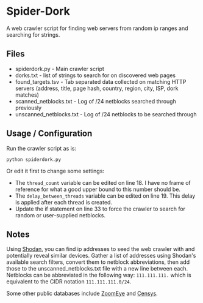 # Spider-Dork
A web crawler script for finding web servers from random ip ranges and searching for strings.

## Files
- spiderdork.py - Main crawler script
- dorks.txt - list of strings to search for on discovered web pages
- found_targets.tsv - Tab separated data collected on matching HTTP servers (address, title, page hash, country, region, city, ISP, dork matches)
- scanned_netblocks.txt - Log of /24 netblocks searched through previously
- unscanned_netblocks.txt - Log of /24 netblocks to be searched through


## Usage / Configuration
Run the crawler script as is:

`python spiderdork.py`

Or edit it first to change some settings:
- The `thread_count` variable can be edited on line 18. I have no frame of reference for what a good upper bound to this number should be.
- The `delay_between_threads` variable can be edited on line 19. This delay is applied after each thread is created.
- Update the if statement on line 33 to force the crawler to search for random or user-supplied netblocks.


## Notes
Using [Shodan](https://www.shodan.io), you can find ip addresses to seed the web crawler with and potentially reveal similar devices. Gather a list of addresses using Shodan's available search filters, convert them to netblock abbreviations, then add those to the unscanned_netblocks.txt file with a new line between each. Netblocks can be abbreviated in the following way: `111.111.111.` which is equivalent to the CIDR notation `111.111.111.0/24`.

Some other public databases include [ZoomEye](https://www.zoomeye.hk/) and [Censys](https://search.censys.io/).
